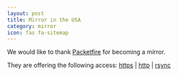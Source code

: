 ```yaml
---
layout: post
title: Mirror in the USA
category: mirror
icon: fas fa-sitemap
---
```


We would like to thank [Packetfire](http://packetfire.org/) for becoming a mirror.

They are offering the following access: [https](https://blackarch.mirror.packetfire.org/) | [http](http://blackarch.mirror.packetfire.org/) | [rsync](rsync://blackarch.mirror.packetfire.org/)